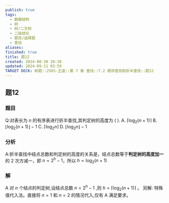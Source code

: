 ```yaml
---
publish: true
tags:
  - 数据结构
  - 树
  - 树/二叉树
  - 二级结论
  - 题目/选择题
  - 查找
aliases: 
finished: true
title: 题12
created: 2024-08-30 20:38
updated: 2024-09-11 03:59
TARGET DECK: 刷题::25DS-王道::第 7 章 查找::7.2 顺序查找和折半查找::题12
---
```

## 题12
### 题目
Q:对表长为 $n$ 的有序表进行折半查找,其判定树的高度为 ( ).
A. $\left\lceil  {{\log }_{2}\left( {n + 1}\right) }\right\rceil$ 
B. $\left\lfloor  {{\log }_{2}\left( {n + 1}\right) }\right\rfloor   - 1$ 
C. $\left\lceil  {{\log }_{2}n}\right\rceil$ 
D. $\left\lfloor  {{\log }_{2}n}\right\rfloor   - 1$
### 分析
A:折半查找中结点总数和判定树的高度的关系是，结点总数等于**判定树的高度加一**的 $2$ 次方减一，即 $n = 2^{h} - 1$，所以 $h = \log_{2}(n + 1)$
### 解
A
对 $n$ 个结点的判定树,设结点总数 $n = {2}^{h} - 1$ ,则 $h = \left\lceil  {{\log }_{2}\left( {n + 1}\right) }\right\rceil$ 。
另解: 特殊值代入法。直接将 $n = 1$ 和 $n = 2$ 的情况代入,仅有 $\mathrm{A}$ 满足要求。
<!--ID: 1726632849705-->


